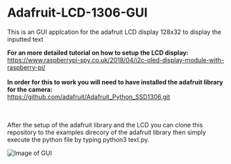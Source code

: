 # Adafruit-LCD-1306-GUI
This is an GUI applcation for the adafruit LCD display 128x32 to display the inputted text

**For an more detailed tutorial on how to setup the LCD display:**<br>https://www.raspberrypi-spy.co.uk/2018/04/i2c-oled-display-module-with-raspberry-pi/<br><br>
**In order for this to work you will need to have installed the adafruit library for the camera:**<br>https://github.com/adafruit/Adafruit_Python_SSD1306.git<br><br><br>

After the setup of the adafruit library and the LCD you can clone this repository to the examples direcory of the adafruit library then simply execute the python file by typing python3 text.py.<br>

![Image of GUI](https://i.imgur.com/5wwvEU9.png)

